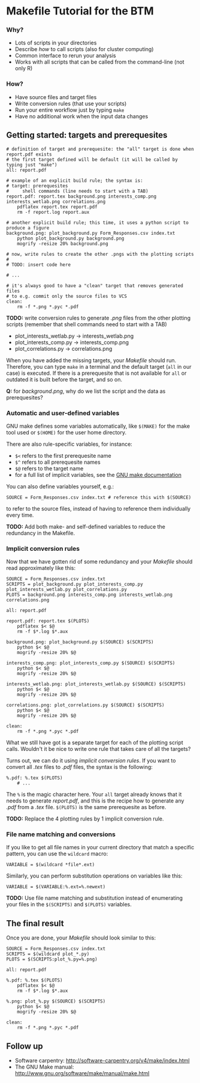 Makefile Tutorial for the BTM
=============================

### Why?

 * Lots of scripts in your directories
 * Describe *how* to call scripts (also for cluster computing)
 * Common interface to rerun your analysis
 * Works with all scripts that can be called from the command-line (not only R)

### How?

 * Have source files and target files
 * Write conversion rules (that use your scripts)
 * Run your entire workflow just by typing `make`
 * Have no additional work when the input data changes


Getting started: targets and prerequesites
------------------------------------------

```make
# definition of target and prerequesite: the "all" target is done when report.pdf exists
# the first target defined will be default (it will be called by typing just "make")
all: report.pdf

# example of an explicit build rule; the syntax is:
# target: prerequesites
#     shell commands (line needs to start with a TAB)
report.pdf: report.tex background.png interests_comp.png interests_wetlab.png correlations.png
    pdflatex report.tex report.pdf
    rm -f report.log report.aux

# another explicit build rule; this time, it uses a python script to produce a figure
background.png: plot_background.py Form_Responses.csv index.txt
    python plot_background.py background.png
    mogrify -resize 20% background.png

# now, write rules to create the other .pngs with the plotting scripts
#
# TODO: insert code here

# ...

# it's always good to have a "clean" target that removes generated files
# to e.g. commit only the source files to VCS
clean:
    rm -f *.png *.pyc *.pdf
```

**TODO:** write conversion rules to generate *.png* files from the other plotting scripts (remember that shell commands need to start with a TAB)

 * plot_interests_wetlab.py &#8594; interests_wetlab.png
 * plot_interests_comp.py &#8594; interests_comp.png
 * plot_correlations.py &#8594; correlations.png

When you have added the missing targets, your *Makefile* should run. Therefore, you can type `make` in a terminal and the default target (`all` in our case) is executed. If there is a prerequesite that is not available for `all` or outdated it is built before the target, and so on.

**Q:** for *background.png*, why do we list the script and the data as prerequesites?


### Automatic and user-defined variables

GNU make defines some variables automatically, like `$(MAKE)` for the make tool used or `$(HOME)` for the user home directory.

There are also rule-specific variables, for instance:
 * `$<` refers to the first prerequesite name
 * `$^` refers to all prerequesite names
 * `$@` refers to the target name
 * for a full list of implicit variables, see the [GNU make documentation](http://www.gnu.org/software/make/manual/html_node/Automatic-Variables.html)

You can also define variables yourself, e.g.:

```make
SOURCE = Form_Responses.csv index.txt # reference this with $(SOURCE)
```

to refer to the source files, instead of having to reference them individually every time.

**TODO:** Add both make- and self-defined variables to reduce the redundancy in the Makefile.


### Implicit conversion rules

Now that we have gotten rid of some redundancy and your *Makefile* should read approximately like this:

```make
SOURCE = Form_Responses.csv index.txt
SCRIPTS = plot_background.py plot_interests_comp.py plot_interests_wetlab.py plot_correlations.py
PLOTS = background.png interests_comp.png interests_wetlab.png correlations.png

all: report.pdf

report.pdf: report.tex $(PLOTS)
    pdflatex $< $@
    rm -f $*.log $*.aux

background.png: plot_background.py $(SOURCE) $(SCRIPTS)
    python $< $@
    mogrify -resize 20% $@

interests_comp.png: plot_interests_comp.py $(SOURCE) $(SCRIPTS)
    python $< $@
    mogrify -resize 20% $@

interests_wetlab.png: plot_interests_wetlab.py $(SOURCE) $(SCRIPTS)
    python $< $@
    mogrify -resize 20% $@

correlations.png: plot_correlations.py $(SOURCE) $(SCRIPTS)
    python $< $@
    mogrify -resize 20% $@

clean:
    rm -f *.png *.pyc *.pdf
```

What we still have got is a separate target for each of the plotting script calls. Wouldn't it be nice to write one rule that takes care of all the targets?

Turns out, we can do it using *implicit conversion rules*. If you want to convert all *.tex* files to *.pdf* files, the syntax is the following:

```make
%.pdf: %.tex $(PLOTS)
    # ...
```

The `%` is the magic character here. Your `all` target already knows that it needs to generate *report.pdf*, and this is the recipe how to generate any *.pdf* from a *.tex* file. `$(PLOTS)` is the same prerequesite as before.

**TODO:** Replace the 4 plotting rules by 1 implicit conversion rule.


### File name matching and conversions

If you like to get all file names in your current directory that match a specific pattern, you can use the `wildcard` macro:

```make
VARIABLE = $(wildcard *file*.ext)
```

Similarly, you can perform substitution operations on variables like this:

```make
VARIABLE = $(VARIABLE:%.ext=%.newext)
```

**TODO:** Use file name matching and substitution instead of enumerating your files in the `$(SCRIPTS)` and `$(PLOTS)` variables.


The final result
----------------

Once you are done, your *Makefile* should look similar to this:

```make
SOURCE = Form_Responses.csv index.txt
SCRIPTS = $(wildcard plot_*.py)
PLOTS = $(SCRIPTS:plot_%.py=%.png)

all: report.pdf
    
%.pdf: %.tex $(PLOTS)
    pdflatex $< $@
    rm -f $*.log $*.aux

%.png: plot_%.py $(SOURCE) $(SCRIPTS)
    python $< $@
    mogrify -resize 20% $@

clean:
    rm -f *.png *.pyc *.pdf
```

Follow up
---------

 * Software carpentry: http://software-carpentry.org/v4/make/index.html
 * The GNU Make manual: http://www.gnu.org/software/make/manual/make.html

